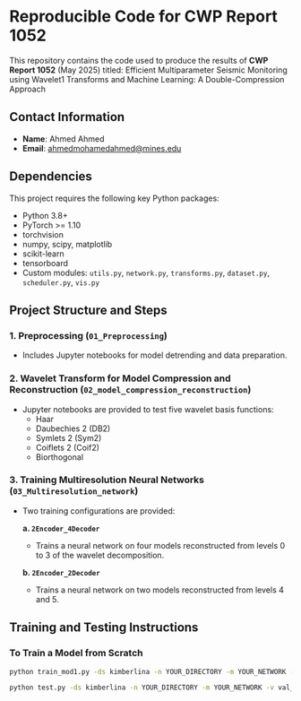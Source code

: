 # Reproducible Code for CWP Report 1052
This repository contains the code used to produce the results of **CWP Report 1052** (May 2025) titled: Efficient Multiparameter Seismic Monitoring using Wavelet1 Transforms and Machine Learning: A Double-Compression Approach

## Contact Information

- **Name**: Ahmed Ahmed  
- **Email**: ahmedmohamedahmed@mines.edu

## Dependencies

This project requires the following key Python packages:

- Python 3.8+
- PyTorch >= 1.10
- torchvision
- numpy, scipy, matplotlib
- scikit-learn
- tensorboard
- Custom modules: `utils.py`, `network.py`, `transforms.py`, `dataset.py`, `scheduler.py`, `vis.py`

## Project Structure and Steps

### 1. Preprocessing (`01_Preprocessing`)
- Includes Jupyter notebooks for model detrending and data preparation.

### 2. Wavelet Transform for Model Compression and Reconstruction (`02_model_compression_reconstruction`)
- Jupyter notebooks are provided to test five wavelet basis functions:
  - Haar
  - Daubechies 2 (DB2)
  - Symlets 2 (Sym2)
  - Coiflets 2 (Coif2)
  - Biorthogonal

### 3. Training Multiresolution Neural Networks (`03_Multiresolution_network`)
- Two training configurations are provided:
  
  **a. `2Encoder_4Decoder`**  
  - Trains a neural network on four models reconstructed from levels 0 to 3 of the wavelet decomposition.

  **b. `2Encoder_2Decoder`**  
  - Trains a neural network on two models reconstructed from levels 4 and 5.

## Training and Testing Instructions

### To Train a Model from Scratch
```bash
python train_mod1.py -ds kimberlina -n YOUR_DIRECTORY -m YOUR_NETWORK --tensorboard -t train.txt -v val_noiseFree.txt

python test.py -ds kimberlina -n YOUR_DIRECTORY -m YOUR_NETWORK -v val_noiseFree.txt -r checkpoint.pth --vis -vb 2 -vsa 3

